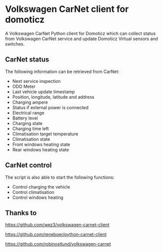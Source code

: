 # Volkswagen CarNet client for domoticz
A Volkswagen CarNet Python client for Domoticz which can collect status from Volkswagen CarNet service and update Domoticz Virtual sensors and switches.

## CarNet status
The following information can be retrieved from CarNet:
* Next service inspection
* ODO Meter
* Last vehicle update timestamp
* Position, longitude, latitude and address
* Charging ampere
* Status if external power is connected
* Electrical range
* Battery level
* Charging state
* Charging time left
* Climatisation target temperature
* Climatisation state
* Front windows heating state
* Rear windows heating state

## CarNet control
The script is also able to start the following functions:
* Control charging the vehicle
* Control climatisation
* Control windows heating

## Thanks to

https://github.com/wez3/volkswagen-carnet-client

https://github.com/reneboer/python-carnet-client

https://github.com/robinostlund/volkswagen-carnet
